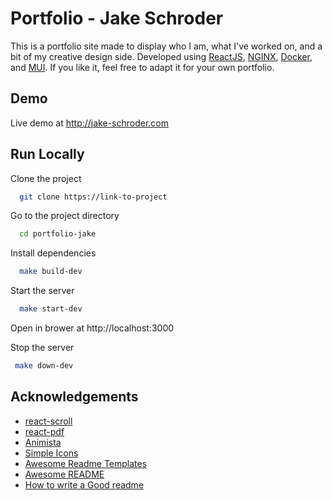 
# Portfolio - Jake Schroder

This is a portfolio site made to display who I am, what I've worked on, and a bit of my creative 
design side. Developed using [ReactJS](https://reactjs.org/), [NGINX](https://www.nginx.com/), [Docker](https://www.docker.com), and [MUI](https://mui.com/). If you like it, feel free to adapt it 
for your own portfolio.



## Demo

Live demo at http://jake-schroder.com


## Run Locally

Clone the project

```bash
  git clone https://link-to-project
```

Go to the project directory

```bash
  cd portfolio-jake
```

Install dependencies

```bash
  make build-dev
```

Start the server

```bash
  make start-dev
```

Open in brower at http://localhost:3000

Stop the server

```bash
 make down-dev
```


## Acknowledgements
 - [react-scroll](https://github.com/fisshy/react-scroll)
 - [react-pdf](https://github.com/wojtekmaj/react-pdf)
 - [Animista](https://animista.net/)
 - [Simple Icons](https://simpleicons.org/)
 - [Awesome Readme Templates](https://awesomeopensource.com/project/elangosundar/awesome-README-templates)
 - [Awesome README](https://github.com/matiassingers/awesome-readme)
 - [How to write a Good readme](https://bulldogjob.com/news/449-how-to-write-a-good-readme-for-your-github-project)

